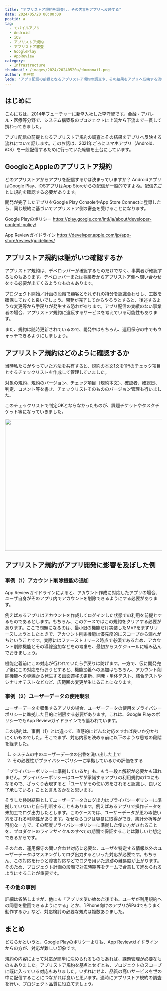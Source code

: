 ```yaml
---
title: "アプリストア規約を調査し、その内容をアプリへ反映する"
date: 2024/05/20 00:00:00
postid: a
tag:
  - モバイルアプリ
  - Android
  - iOS
  - アプリストア規約
  - アプリストア審査
  - GooglePlay
  - AppReview
category:
  - Infrastructure
thumbnail: /images/2024/20240520a/thumbnail.png
author: 李守智
lede: "アプリ配信の前提となるアプリストア規約の調査や、その結果をアプリへ反映する流れについてお話します。"
---
```

## はじめに

こんにちは、2014年フューチャーに新卒入社した李守智です。金融・アパレル・医療等分野で、システム構築系のプロジェクトに上流から下流まで一貫して携わってきました。

アプリ配信の前提となるアプリストア規約の調査とその結果をアプリへ反映する流れについて話します。このお話は、2021年ごろにスマホアプリ（Android、iOS）を一般配信するために行っていた経験を土台にしています。

## GoogleとAppleのアプリストア規約

どのアプリストアからアプリを配信するかは決まっていますか？ AndroidアプリはGoogle Play、iOSアプリはApp Storeからの配信が一般的ですよね。配信先ごとに規約を確認する必要があります。

開発が完了したアプリをGoogle Play ConsoleやApp Store Connectに登録したら、同じ規約に基づいてアプリストア側の審査を受けることになります。

Google Playのポリシー
https://play.google.com/intl/ja/about/developer-content-policy/

App Reviewガイドライン
https://developer.apple.com/jp/app-store/review/guidelines/

## アプリストア規約は誰がいつ確認するか

アプリストア規約は、デベロッパーが確認するものだけでなく、事業者が確認するものもあります。デベロッパーまたは事業者からアプリストア側へ問い合わせをする必要が出てくるようなものもあります。

プロジェクト開始／計画の段階で顧客とそれぞれの持分を認識合わせし、工数を確保しておくと良いでしょう。開発が完了してからやろうとすると、後述するような変更等から手戻りが発生する恐れがあります。アプリ配信の実績のない事業者の場合、アプリストア規約に違反するサービスを考えている可能性もあります。

また、規約は随時更新されているので、開発中はもちろん、運用保守の中でもウォッチできるようにしましょう。

## アプリストア規約はどのように確認するか

当時私たちがやっていた方法を共有すると、規約の本文1文を1行のチェック項目とするチェックリストを作成して管理していました。

対象の規約、規約のバージョン、チェック項目（規約本文）、確認者、確認日、判定、コメント等を書き、チェックリストそのもののバージョン管理も行いました。

このチェックリストで判定OKとならなかったものが、課題チケットやタスクチケット等になっていきました。

<img src="/images/2024/20240520a/スクリーンショット_2024-05-16_142524.png" alt="" width="1200" height="422" loading="lazy">

## アプリストア規約がアプリ開発に影響を及ぼした例

### 事例（1）アカウント削除機能の追加

App Reviewガイドラインによると、アカウント作成に対応したアプリの場合、ユーザ自身がそのアプリ内でアカウントを削除できるようにする必要があります。

例えばあるアプリはアカウントを作成してログインした状態での利用を前提とするものであるとします。もちろん、このケースではこの規約をクリアする必要があります。ここで問題になるのは、最小限の機能だけ実装したMVPをまずリリースしようとしたときで、アカウント削除機能は優先度的にスコープから漏れがちということです。実際にはファーストリリース時点で必須であるため、アカウント削除機能とその導線追加などをの考慮を、最初からスケジュールに組み込んでおきましょう。

機能定義前にこの対応が行われていたら手戻りは防げます。一方で、仮に開発完了後にこの対応を行おうとすると、機能定義への追加はもちろん、アカウント削除機能への導線から発生する画面遷移の更新、開発・単体テスト、結合テストやシナリオテストなどなど、広範囲の変更が生じることになります。

### 事例（2）ユーザーデータの使用制限

ユーザーデータを収集するアプリの場合、ユーザーデータの使用をプライバシーポリシーに準拠した目的に制限する必要があります。これは、Google PlayのポリシーでもApp Reviewガイドラインでも謳われています。

この規約は、事例（1）とは違って、直感的にどんな対応をすれば良いか分かりにくいものでした。そこでまず、対応内容を決める前に以下のような思考の段階を経ました。

1. システムの中のユーザーデータの出番を洗い出した上で
2. その必要性がプライバシーポリシーに準拠しているかの評価をする

「プライバシーポリシーに準拠しているか」も、もう一段と解釈が必要かも知れません。プライバシーポリシーはユーザが承諾するアプリの利用規約の1つにもなるので、ざっくり表現すると「ユーザがその使い方をされると認識し、良いと了承している」ことと言えるかなと思います。

そうした検討結果としてユーザーデータのログ出力はプライバシーポリシーに準拠していないと自ら判断することもあります。例えばあるアプリで操作データを未加工でログ出力したとします。このケースでは、ユーザーデータが思わぬ使い方をされる可能性があります。なぜならログは容易に取得ができ、集計分析等が可能な一方で、その都度プライバシーポリシーに準拠した使い方がされることを、プロダクトのライフサイクルのすべての期間で保証することは難しいと想定できるからです。

そのため、運用保守の問い合わせ対応に必要な、ユーザを特定する情報以外のユーザーデータはマスキングしてログ出力するといった対応が必要です。もちろん、この対応を行うと障害対応などでログを用いた追跡の難易度が上がります。そのため、プロジェクト計画の段階で対応時期等をチームで合意して進められるようにすることが重要です。

### その他の事例

詳細は省略しますが、他にも「アプリを使い始めた後でも、ユーザが利用規約への同意を撤回できるようにする」とか、「iPhone向けのアプリがiPadでもうまく動作するか」など、対応検討の必要な規約は複数ありました。

## まとめ

どちらかというと、Google Playのポリシーよりも、App Reviewガイドラインからの方が、対応が難しい印象です。

規約の内容によって対応が簡単に決められるものもあれば、課題管理が必要なものもありました。アプリストア規約を基点とせずとも、プロジェクトのスコープに既に入っている対応もありました。いずれにせよ、品質の高いサービスを世の中に配信することにつながれば良いと思います。適時にアプリストア規約の調査を行い、プロジェクト品質に役立てましょう。
